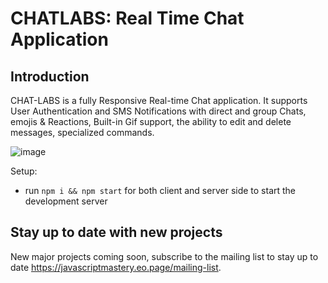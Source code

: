 # CHATLABS: Real Time Chat Application

## Introduction
CHAT-LABS is a fully Responsive Real-time Chat application. 
It supports User Authentication and SMS Notifications with direct and group
Chats, emojis & Reactions, Built-in Gif support, the ability to edit and delete messages, 
specialized commands.

![image](https://user-images.githubusercontent.com/52294891/146636338-296c0769-bc2a-4898-9f1d-2d49506ca649.png)


Setup:
- run ```npm i && npm start``` for both client and server side to start the development server

## Stay up to date with new projects
New major projects coming soon, subscribe to the mailing list to stay up to date https://javascriptmastery.eo.page/mailing-list.
